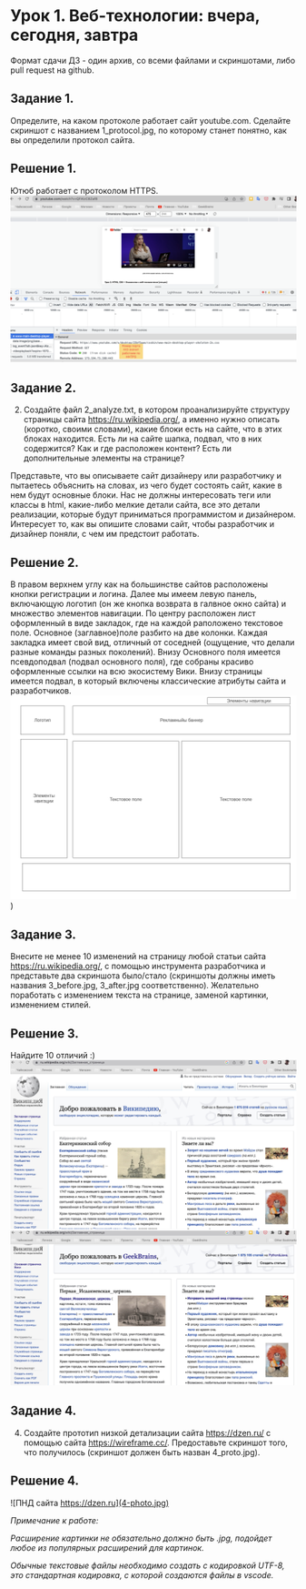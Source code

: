 # Урок 1. Веб-технологии: вчера, сегодня, завтра

Формат сдачи ДЗ - один архив, со всеми файлами и скриншотами, либо pull request на github.

## Задание 1. 

Определите, на каком протоколе работает сайт youtube.com.
Сделайте скриншот с названием 1_protocol.jpg, по которому станет понятно, как вы определили протокол сайта.

## Решение 1. 

Ютюб работает с протоколом HTTPS.
![видно, что используется порт 443](1_protocol.png)

## Задание 2. 

2. Создайте файл 2_analyze.txt, в котором проанализируйте структуру страницы сайта https://ru.wikipedia.org/, а именно нужно описать (коротко, своими словами), какие блоки есть на сайте, что в этих блоках находится. Есть ли на сайте шапка, подвал, что в них содержится? Как и где расположен контент? Есть ли дополнительные элементы на странице?

Представьте, что вы описываете сайт дизайнеру или разработчику и пытаетесь объяснить на словах, из чего будет состоять сайт, какие в нем будут основные блоки. Нас не должны интересовать теги или классы в html, какие-либо мелкие детали сайта, все это детали реализации, которые будут приниматься программистом и дизайнером. Интересует то, как вы опишите словами сайт, чтобы разработчик и дизайнер поняли, с чем им предстоит работать.

## Решение 2. 

В правом верхнем углу как на большинстве сайтов расположены
кнопки регистрации и логина.
Далее мы имеем левую панель, 
включающую логотип 
(он же кнопка возврата в галвное окно сайта)
и множество элементов навигации.
По центру расположен лист оформленный в виде закладок, 
где на каждой раположено текстовое поле.
Основное (заглавное)поле разбито на две колонки.
Каждая закладка имеет свой вид, отличный от соседней 
(ощущение, что делали разные команды разных поколений).
Внизу Основного поля имеется псевдоподвал (подвал основного поля),
где собраны красиво оформленные ссылки на всю экосистему Вики.
Внизу страницы имеется подвал, в который включены классические атрибуты сайта и разработчиков.
![прототип низкой детализации сайта Вики](2_analyze.png)
)
## Задание 3. 

Внесите не менее 10 изменений на страницу любой статьи сайта https://ru.wikipedia.org/, с помощью инструмента разработчика и представьте два скриншота было/стало (скриншоты должны иметь названия 3_before.jpg, 3_after.jpg соответственно). Желательно поработать с изменением текста на странице, заменой картинки, изменением стилей.

## Решение 3. 
Найдите 10 отличий :)
![Нативная Страница Википедии](3_before.jpg)
![Страница после дефейса](3_after.jpg)

## Задание 4. 

4. Создайте прототип низкой детализации сайта https://dzen.ru/ с помощью сайта https://wireframe.cc/. Предоставьте скриншот того, что получилось (скриншот должен быть назван 4_proto.jpg).

## Решение 4. 

![ПНД сайта  https://dzen.ru](4-photo.jpg)

_Примечание к работе:_

_Расширение картинки не обязательно должно быть .jpg, подойдет любое из популярных расширений для картинок._

_Обычные текстовые файлы необходимо создать с кодировкой UTF-8, это стандартная кодировка, с которой создаются файлы в vscode._